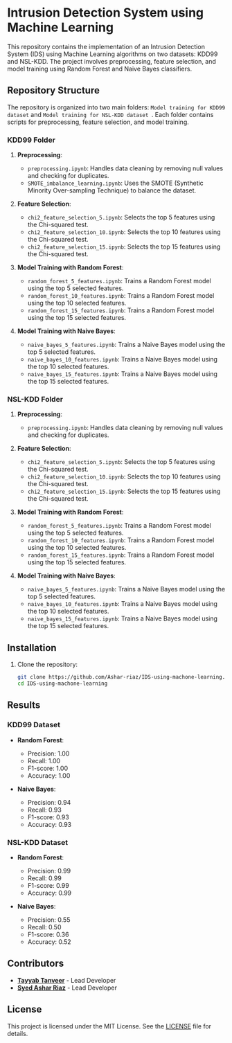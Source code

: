 # Intrusion Detection System using Machine Learning

This repository contains the implementation of an Intrusion Detection System (IDS) using Machine Learning algorithms on two datasets: KDD99 and NSL-KDD. The project involves preprocessing, feature selection, and model training using Random Forest and Naive Bayes classifiers.

## Repository Structure

The repository is organized into two main folders: `Model training for KDD99 dataset` and `Model training for NSL-KDD dataset `. Each folder contains scripts for preprocessing, feature selection, and model training.

### KDD99 Folder

1. **Preprocessing**:
    - `preprocessing.ipynb`: Handles data cleaning by removing null values and checking for duplicates.
    - `SMOTE_imbalance_learning.ipynb`: Uses the SMOTE (Synthetic Minority Over-sampling Technique) to balance the dataset.

2. **Feature Selection**:
    - `chi2_feature_selection_5.ipynb`: Selects the top 5 features using the Chi-squared test.
    - `chi2_feature_selection_10.ipynb`: Selects the top 10 features using the Chi-squared test.
    - `chi2_feature_selection_15.ipynb`: Selects the top 15 features using the Chi-squared test.

3. **Model Training with Random Forest**:
    - `random_forest_5_features.ipynb`: Trains a Random Forest model using the top 5 selected features.
    - `random_forest_10_features.ipynb`: Trains a Random Forest model using the top 10 selected features.
    - `random_forest_15_features.ipynb`: Trains a Random Forest model using the top 15 selected features.

4. **Model Training with Naive Bayes**:
    - `naive_bayes_5_features.ipynb`: Trains a Naive Bayes model using the top 5 selected features.
    - `naive_bayes_10_features.ipynb`: Trains a Naive Bayes model using the top 10 selected features.
    - `naive_bayes_15_features.ipynb`: Trains a Naive Bayes model using the top 15 selected features.

### NSL-KDD Folder

1. **Preprocessing**:
    - `preprocessing.ipynb`: Handles data cleaning by removing null values and checking for duplicates.

2. **Feature Selection**:
    - `chi2_feature_selection_5.ipynb`: Selects the top 5 features using the Chi-squared test.
    - `chi2_feature_selection_10.ipynb`: Selects the top 10 features using the Chi-squared test.
    - `chi2_feature_selection_15.ipynb`: Selects the top 15 features using the Chi-squared test.

3. **Model Training with Random Forest**:
    - `random_forest_5_features.ipynb`: Trains a Random Forest model using the top 5 selected features.
    - `random_forest_10_features.ipynb`: Trains a Random Forest model using the top 10 selected features.
    - `random_forest_15_features.ipynb`: Trains a Random Forest model using the top 15 selected features.

4. **Model Training with Naive Bayes**:
    - `naive_bayes_5_features.ipynb`: Trains a Naive Bayes model using the top 5 selected features.
    - `naive_bayes_10_features.ipynb`: Trains a Naive Bayes model using the top 10 selected features.
    - `naive_bayes_15_features.ipynb`: Trains a Naive Bayes model using the top 15 selected features.

## Installation

1. Clone the repository:
    ```bash
    git clone https://github.com/Ashar-riaz/IDS-using-machone-learning.git
    cd IDS-using-machone-learning
    ```

## Results

### KDD99 Dataset

- **Random Forest**:
    - Precision: 1.00
    - Recall: 1.00
    - F1-score: 1.00
    - Accuracy: 1.00

- **Naive Bayes**:
    - Precision: 0.94
    - Recall: 0.93
    - F1-score: 0.93
    - Accuracy: 0.93

### NSL-KDD Dataset

- **Random Forest**:
    - Precision: 0.99
    - Recall: 0.99
    - F1-score: 0.99
    - Accuracy: 0.99

- **Naive Bayes**:
    - Precision: 0.55
    - Recall: 0.50
    - F1-score: 0.36
    - Accuracy: 0.52

## Contributors
- **[Tayyab Tanveer](https://www.linkedin.com/in/tayyab-tanveer-b000282b3)** - Lead Developer
- **[Syed Ashar Riaz](https://www.linkedin.com/in/ashar-riaz-46596123b)** - Lead Developer

## License

This project is licensed under the MIT License. See the [LICENSE](LICENSE) file for details.
